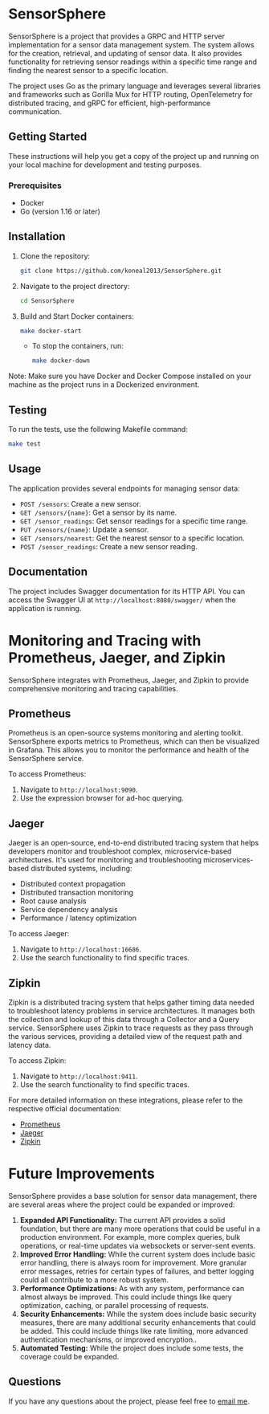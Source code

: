 # SensorSphere

SensorSphere is a project that provides a GRPC and HTTP server implementation for a sensor data management system. The system allows for the creation, retrieval, and updating of sensor data. It also provides functionality for retrieving sensor readings within a specific time range and finding the nearest sensor to a specific location.

The project uses Go as the primary language and leverages several libraries and frameworks such as Gorilla Mux for HTTP routing, OpenTelemetry for distributed tracing, and gRPC for efficient, high-performance communication.

## Getting Started

These instructions will help you get a copy of the project up and running on your local machine for development and testing purposes.

### Prerequisites

- Docker
- Go (version 1.16 or later)

## Installation

1. Clone the repository:
   
   ```bash
   git clone https://github.com/koneal2013/SensorSphere.git
   ```
2. Navigate to the project directory:
   
   ```bash
   cd SensorSphere
   ```
3. Build and Start Docker containers:
   
   ```bash
   make docker-start
   ```
   
   - To stop the containers, run:
     ```bash
     make docker-down
     ```

Note: Make sure you have Docker and Docker Compose installed on your machine as the project runs in a Dockerized environment.

## Testing

To run the tests, use the following Makefile command:

```bash
make test
```

## Usage

The application provides several endpoints for managing sensor data:

- `POST /sensors`: Create a new sensor.
- `GET /sensors/{name}`: Get a sensor by its name.
- `GET /sensor_readings`: Get sensor readings for a specific time range.
- `PUT /sensors/{name}`: Update a sensor.
- `GET /sensors/nearest`: Get the nearest sensor to a specific location.
- `POST /sensor_readings`: Create a new sensor reading.

## Documentation

The project includes Swagger documentation for its HTTP API. You can access the Swagger UI at `http://localhost:8080/swagger/` when the application is running.

# Monitoring and Tracing with Prometheus, Jaeger, and Zipkin

SensorSphere integrates with Prometheus, Jaeger, and Zipkin to provide comprehensive monitoring and tracing capabilities.

## Prometheus

Prometheus is an open-source systems monitoring and alerting toolkit. SensorSphere exports metrics to Prometheus, which can then be visualized in Grafana. This allows you to monitor the performance and health of the SensorSphere service.

To access Prometheus:

1. Navigate to `http://localhost:9090`.
2. Use the expression browser for ad-hoc querying.

## Jaeger

Jaeger is an open-source, end-to-end distributed tracing system that helps developers monitor and troubleshoot complex, microservice-based architectures. It's used for monitoring and troubleshooting microservices-based distributed systems, including:

- Distributed context propagation
- Distributed transaction monitoring
- Root cause analysis
- Service dependency analysis
- Performance / latency optimization

To access Jaeger:

1. Navigate to `http://localhost:16686`.
2. Use the search functionality to find specific traces.

## Zipkin

Zipkin is a distributed tracing system that helps gather timing data needed to troubleshoot latency problems in service architectures. It manages both the collection and lookup of this data through a Collector and a Query service. SensorSphere uses Zipkin to trace requests as they pass through the various services, providing a detailed view of the request path and latency data.

To access Zipkin:

1. Navigate to `http://localhost:9411`.
2. Use the search functionality to find specific traces.

For more detailed information on these integrations, please refer to the respective official documentation:

- [Prometheus](https://prometheus.io/docs/introduction/overview/)
- [Jaeger](https://www.jaegertracing.io/docs/1.22/)
- [Zipkin](https://zipkin.io/pages/documentation.html)

# Future Improvements

SensorSphere provides a base solution for sensor data management, there are several areas where the project could be expanded or improved:

1. **Expanded API Functionality:** The current API provides a solid foundation, but there are many more operations that could be useful in a production environment. For example, more complex queries, bulk operations, or real-time updates via websockets or server-sent events.
2. **Improved Error Handling:** While the current system does include basic error handling, there is always room for improvement. More granular error messages, retries for certain types of failures, and better logging could all contribute to a more robust system.
3. **Performance Optimizations:** As with any system, performance can almost always be improved. This could include things like query optimization, caching, or parallel processing of requests.
4. **Security Enhancements:** While the system does include basic security measures, there are many additional security enhancements that could be added. This could include things like rate limiting, more advanced authentication mechanisms, or improved encryption..
5. **Automated Testing:** While the project does include some tests, the coverage could be expanded.

## Questions

If you have any questions about the project, please feel free to [email me](mailto:koneal2013@gmail.com).

